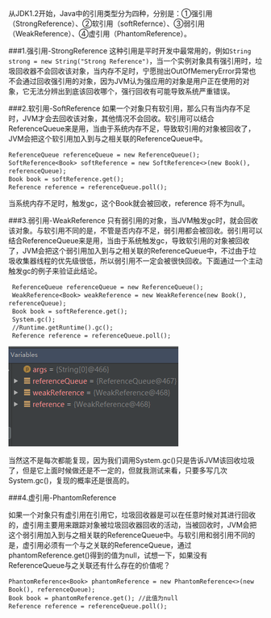 从JDK1.2开始，Java中的引用类型分为四种，分别是：①强引用（StrongReference）、②软引用（softRefernce）、③弱引用（WeakReference）、④虚引用（PhantomReference）。

###1.强引用-StrongReference
这种引用是平时开发中最常用的，例如```String strong = new String("Strong Reference")```，当一个实例对象具有强引用时，垃圾回收器不会回收该对象，当内存不足时，宁愿抛出OutOfMemeryError异常也不会通过回收强引用的对象，因为JVM认为强应用的对象是用户正在使用的对象，它无法分辨出到底该回收哪个，强行回收有可能导致系统严重错误。

###2.软引用-SoftReference
如果一个对象只有软引用，那么只有当内存不足时，JVM才会去回收该对象，其他情况不会回收。软引用可以结合ReferenceQueue来是用，当由于系统内存不足，导致软引用的对象被回收了，JVM会把这个软引用加入到与之相关联的ReferenceQueue中。

```
ReferenceQueue referenceQueue = new ReferenceQueue();
SoftReference<Book> softReference = new SoftReference<>(new Book(), referenceQueue);
Book book = softReference.get();
Reference reference = referenceQueue.poll();
```
当系统内存不足时，触发gc，这个Book就会被回收，reference 将不为null。

###3.弱引用-WeakReference
只有弱引用的对象，当JVM触发gc时，就会回收该对象。与软引用不同的是，不管是否内存不足，弱引用都会被回收。弱引用可以结合ReferenceQueue来是用，当由于系统触发gc，导致软引用的对象被回收了，JVM会把这个弱引用加入到与之相关联的ReferenceQueue中，不过由于垃圾收集器线程的优先级很低，所以弱引用不一定会被很快回收。下面通过一个主动触发gc的例子来验证此结论。

```
 ReferenceQueue referenceQueue = new ReferenceQueue();
 WeakReference<Book> weakReference = new WeakReference(new Book(), referenceQueue);
 Book book = softReference.get();
 System.gc();
 //Runtime.getRuntime().gc();
 Reference reference = referenceQueue.poll();
```
![](/Resource/weak_reference.png)

当然这不是每次都能复现，因为我们调用System.gc()只是告诉JVM该回收垃圾了，但是它上面时候做还是不一定的，但就我测试来看，只要多写几次System.gc()，复现的概率还是很高的。

###4.虚引用-PhantomReference

如果一个对象只有虚引用在引用它，垃圾回收器是可以在任意时候对其进行回收的，虚引用主要用来跟踪对象被垃圾回收器回收的活动，当被回收时，JVM会把这个弱引用加入到与之相关联的ReferenceQueue中。与软引用和弱引用不同的是，虚引用必须有一个与之关联的ReferenceQueue，通过phantomReference.get()得到的值为null，试想一下，如果没有ReferenceQueue与之关联还有什么存在的价值呢？
```
PhantomReference<Book> phantomReference = new PhantomReference<>(new Book(), referenceQueue);
Book book = phantomReference.get(); //此值为null
Reference reference = referenceQueue.poll();
```